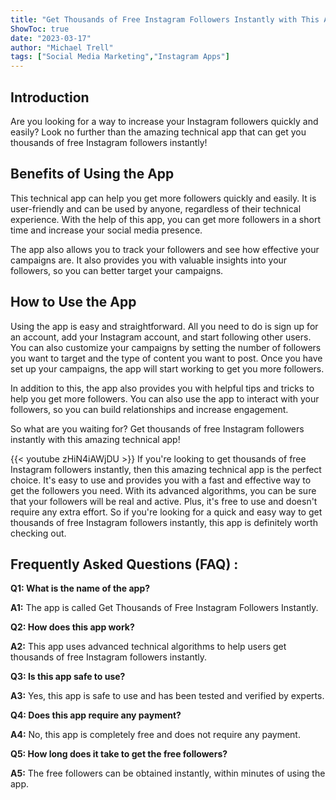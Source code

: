 ```yaml
---
title: "Get Thousands of Free Instagram Followers Instantly with This Amazing Technical App!"
ShowToc: true 
date: "2023-03-17"
author: "Michael Trell" 
tags: ["Social Media Marketing","Instagram Apps"]
---
```

## Introduction 
Are you looking for a way to increase your Instagram followers quickly and easily? Look no further than the amazing technical app that can get you thousands of free Instagram followers instantly! 

## Benefits of Using the App
This technical app can help you get more followers quickly and easily. It is user-friendly and can be used by anyone, regardless of their technical experience. With the help of this app, you can get more followers in a short time and increase your social media presence. 

The app also allows you to track your followers and see how effective your campaigns are. It also provides you with valuable insights into your followers, so you can better target your campaigns. 

## How to Use the App 
Using the app is easy and straightforward. All you need to do is sign up for an account, add your Instagram account, and start following other users. You can also customize your campaigns by setting the number of followers you want to target and the type of content you want to post. Once you have set up your campaigns, the app will start working to get you more followers. 

In addition to this, the app also provides you with helpful tips and tricks to help you get more followers. You can also use the app to interact with your followers, so you can build relationships and increase engagement. 

So what are you waiting for? Get thousands of free Instagram followers instantly with this amazing technical app!

{{< youtube zHiN4iAWjDU >}} 
If you're looking to get thousands of free Instagram followers instantly, then this amazing technical app is the perfect choice. It's easy to use and provides you with a fast and effective way to get the followers you need. With its advanced algorithms, you can be sure that your followers will be real and active. Plus, it's free to use and doesn't require any extra effort. So if you're looking for a quick and easy way to get thousands of free Instagram followers instantly, this app is definitely worth checking out.

## Frequently Asked Questions (FAQ) :
**Q1: What is the name of the app?**

**A1:** The app is called Get Thousands of Free Instagram Followers Instantly.

**Q2: How does this app work?**

**A2:** This app uses advanced technical algorithms to help users get thousands of free Instagram followers instantly.

**Q3: Is this app safe to use?**

**A3:** Yes, this app is safe to use and has been tested and verified by experts.

**Q4: Does this app require any payment?**

**A4:** No, this app is completely free and does not require any payment.

**Q5: How long does it take to get the free followers?**

**A5:** The free followers can be obtained instantly, within minutes of using the app.



